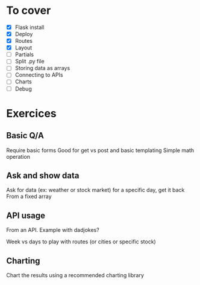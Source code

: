 # To cover

- [x] Flask install
- [x] Deploy
- [x] Routes
- [x] Layout
- [ ] Partials
- [ ] Split .py file
- [ ] Storing data as arrays
- [ ] Connecting to APIs 
- [ ] Charts
- [ ] Debug

# Exercices

## Basic Q/A 

Require basic forms
Good for get vs post and basic templating
Simple math operation

## Ask and show data

Ask for data (ex: weather or stock market) for a specific day, get it back
From a fixed array

## API usage

From an API. Example with dadjokes?

Week vs days to play with routes (or cities or specific stock)

## Charting

Chart the results using a recommended charting library
